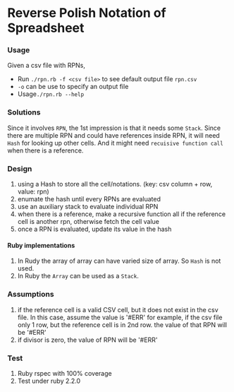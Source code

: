 # Reverse Polish Notation of Spreadsheet

### Usage
Given a csv file with RPNs,  
- Run ```./rpn.rb -f <csv file>``` to see default output file ```rpn.csv```
- ```-o``` can be use to specify an output file
- Usage```./rpn.rb --help``` 

### Solutions 
Since it involves ```RPN```, the 1st impression is that it needs some ```Stack```. Since there are multiple RPN and could have references inside RPN, it will need ```Hash``` for looking up other cells. And it might need ```recuisive function call``` when there is a reference.

### Design
1. using a Hash to store all the cell/notations. (key: csv column + row, value: rpn)
2. enumate the hash until every RPNs are evaluated
3. use an auxiliary stack to evaluate individual RPN
4. when there is a reference, make a recursive function all if the reference cell is another rpn, otherwise fetch the cell value
5. once a RPN is evaluated, update its value in the hash

#### Ruby implementations
1. In Rudy the array of array can have varied size of array. So ```Hash``` is not used.
2. In Ruby the ```Array``` can be used as a ```Stack```.

### Assumptions
1. if the reference cell is a valid CSV cell, but it does not exist in the csv file. In this case, assume the value is '#ERR'
   for example, if the csv file only 1 row, but the reference cell is in 2nd row. the value of that RPN will be '#ERR'
2. if divisor is zero, the value of RPN will be '#ERR'

### Test
1. Ruby rspec with 100% coverage
2. Test under ruby 2.2.0


